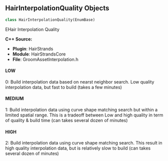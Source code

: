 ## HairInterpolationQuality Objects

```python
class HairInterpolationQuality(EnumBase)
```

EHair Interpolation Quality

**C++ Source:**

- **Plugin**: HairStrands
- **Module**: HairStrandsCore
- **File**: GroomAssetInterpolation.h

<a id="unreal.HairInterpolationQuality.LOW"></a>

#### LOW

0: Build interpolation data based on nearst neighbor search. Low quality interpolation data, but fast to build (takes a few minutes)

<a id="unreal.HairInterpolationQuality.MEDIUM"></a>

#### MEDIUM

1: Build interpolation data using curve shape matching search but within a limited spatial range. This is a tradeoff between Low and high quality in term of quality & build time (can takes several dozen of minutes)

<a id="unreal.HairInterpolationQuality.HIGH"></a>

#### HIGH

2: Build interpolation data using curve shape matching search. This result in high quality interpolation data, but is relatively slow to build (can takes several dozen of minutes)

<a id="unreal.HairInterpolationWeight"></a>